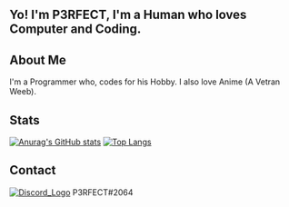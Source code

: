 ## Yo! I'm **P3RFECT**, I'm a Human who loves Computer and Coding.

## About Me
I'm a Programmer who, codes for his Hobby. I also love Anime (A Vetran Weeb).


## Stats
[![Anurag's GitHub stats](https://github-readme-stats.vercel.app/api?username=P3RFECT01&show_icons=true&theme=gotham)](https://github.com/anuraghazra/github-readme-stats)
[![Top Langs](https://github-readme-stats.vercel.app/api/top-langs/?username=P3RFECT01&layout=compact)](https://github.com/anuraghazra/github-readme-stats)

## Contact
[![Discord_Logo](https://cdn3.emoji.gg/emojis/9349-discord-logo.png)](https://emoji.gg/emoji/9349-discord-logo) P3RFECT#2064
